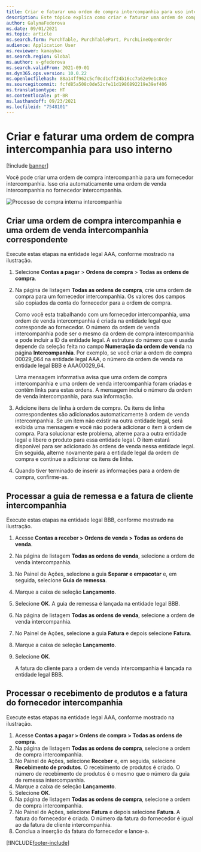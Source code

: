 ```yaml
---
title: Criar e faturar uma ordem de compra intercompanhia para uso interno
description: Este tópico explica como criar e faturar uma ordem de compra intercompanhia para uso interno
author: GalynaFedorova
ms.date: 09/01/2021
ms.topic: article
ms.search.form: PurchTable, PurchTablePart, PurchLineOpenOrder
audience: Application User
ms.reviewer: kamaybac
ms.search.region: Global
ms.author: v-gfedorova
ms.search.validFrom: 2021-09-01
ms.dyn365.ops.version: 10.0.22
ms.openlocfilehash: 88a14ff962c5cf0cd1cff24b16cc7a62e9e1c8ce
ms.sourcegitcommit: fcfd85a508c0de52cfe11d1986892219e39ef406
ms.translationtype: HT
ms.contentlocale: pt-BR
ms.lasthandoff: 09/23/2021
ms.locfileid: "7548101"
---
```

# <a name="create-and-invoice-an-intercompany-purchase-order-for-internal-use"></a>Criar e faturar uma ordem de compra intercompanhia para uso interno

[!include [banner](../../includes/banner.md)]

Você pode criar uma ordem de compra intercompanhia para um fornecedor intercompanhia. Isso cria automaticamente uma ordem de venda intercompanhia no fornecedor intercompanhia.

![Processo de compra interna intercompanhia](media/intercompanypurchaseprocess.png)

## <a name="create-an-intercompany-purchase-order-and-a-corresponding-intercompany-sales-order"></a>Criar uma ordem de compra intercompanhia e uma ordem de venda intercompanhia correspondente

Execute estas etapas na entidade legal AAA, conforme mostrado na ilustração.

1. Selecione **Contas a pagar** \> **Ordens de compra** \> **Todas as ordens de compra**.
1. Na página de listagem **Todas as ordens de compra**, crie uma ordem de compra para um fornecedor intercompanhia. Os valores dos campos são copiados da conta do fornecedor para a ordem de compra.

    Como você esta trabalhando com um fornecedor intercompanhia, uma ordem de venda intercompanhia é criada na entidade legal que corresponde ao fornecedor. O número da ordem de venda intercompanhia pode ser o mesmo da ordem de compra intercompanhia e pode incluir a ID da entidade legal. A estrutura do número que é usada depende da seleção feita no campo **Numeração da ordem de venda** na página **Intercompanhia**. Por exemplo, se você criar a ordem de compra 00029\_064 na entidade legal AAA, o número da ordem de venda na entidade legal BBB é AAA00029\_64.

    Uma mensagem informativa avisa que uma ordem de compra intercompanhia e uma ordem de venda intercompanhia foram criadas e contêm links para estas ordens. A mensagem inclui o número da ordem de venda intercompanhia, para sua informação.

1. Adicione itens de linha à ordem de compra. Os itens de linha correspondentes são adicionados automaticamente à ordem de venda intercompanhia. Se um item não existir na outra entidade legal, será exibida uma mensagem e você não poderá adicionar o item à ordem de compra. Para solucionar este problema, alterne para a outra entidade legal e libere o produto para essa entidade legal. O item estará disponível para ser adicionado às ordens de venda nessa entidade legal. Em seguida, alterne novamente para a entidade legal da ordem de compra e continue a adicionar os itens de linha.
1. Quando tiver terminado de inserir as informações para a ordem de compra, confirme-as.

## <a name="process-the-intercompany-packing-slip-and-customer-invoice"></a>Processar a guia de remessa e a fatura de cliente intercompanhia

Execute estas etapas na entidade legal BBB, conforme mostrado na ilustração.

1. Acesse **Contas a receber \> Ordens de venda \> Todas as ordens de venda**.
1. Na página de listagem **Todas as ordens de venda**, selecione a ordem de venda intercompanhia.
1. No Painel de Ações, selecione a guia **Separar e empacotar** e, em seguida, selecione **Guia de remessa**.
1. Marque a caixa de seleção **Lançamento**.
1. Selecione **OK**. A guia de remessa é lançada na entidade legal BBB.
1. Na página de listagem **Todas as ordens de venda**, selecione a ordem de venda intercompanhia.
1. No Painel de Ações, selecione a guia **Fatura** e depois selecione **Fatura**.
1. Marque a caixa de seleção **Lançamento**.
1. Selecione **OK**.

    A fatura do cliente para a ordem de venda intercompanhia é lançada na entidade legal BBB.

## <a name="process-the-intercompany-product-receipt-and-vendor-invoice"></a>Processar o recebimento de produtos e a fatura do fornecedor intercompanhia

Execute estas etapas na entidade legal AAA, conforme mostrado na ilustração.

1. Acesse **Contas a pagar \> Ordens de compra \> Todas as ordens de compra**.
1. Na página de listagem **Todas as ordens de compra**, selecione a ordem de compra intercompanhia.
1. No Painel de Ações, selecione **Receber** e, em seguida, selecione **Recebimento de produtos**. O recebimento de produtos é criado. O número de recebimento de produtos é o mesmo que o número da guia de remessa intercompanhia.
1. Marque a caixa de seleção **Lançamento**.
1. Selecione **OK**.
1. Na página de listagem **Todas as ordens de compra**, selecione a ordem de compra intercompanhia.
1. No Painel de Ações, selecione **Fatura** e depois selecione **Fatura**. A fatura do fornecedor é criada. O número da fatura do fornecedor é igual ao da fatura de cliente intercompanhia.
1. Conclua a inserção da fatura do fornecedor e lance-a.

[!INCLUDE[footer-include](../../includes/footer-banner.md)]

